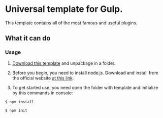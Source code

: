 # Universal template for Gulp.
This template contains all of the most famous and useful plugins. 

## What it can do

### Usage
1) [Download this template]() and unpackage in a folder.

2) Before you begin, you need to install node.js. Download and install from the official website [at this link](https://nodejs.org/).

3) To get started use, you need open the folder with template and initialize by this commands in console:
```
$ npm install
```
```
$ npm init
```
